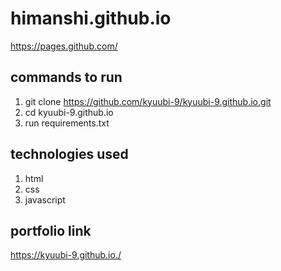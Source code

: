 # himanshi.github.io

https://pages.github.com/

## commands to run
1. git clone https://github.com/kyuubi-9/kyuubi-9.github.io.git
2. cd kyuubi-9.github.io
3. run requirements.txt

## technologies used
1. html
2. css
3. javascript

## portfolio link
https://kyuubi-9.github.io./
